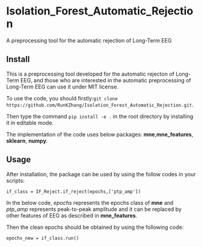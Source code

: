 # Isolation_Forest_Automatic_Rejection
A preprocessing tool for the automatic rejection of Long-Term EEG

## Install
This is a preprocessing tool developed for the automatic rejecton of Long-Term EEG, and those who are interested in the automatic preprocessing of Long-Term EEG can use it under MIT license.

To use the code, you should firstly:`git clone https://github.com/RunKZhang/Isolation_Forest_Automatic_Rejection.git`.

Then type the command `pip install -e .` in the root directory by installing it in editable mode.

The implementation of the code uses below packages:  **mne**,**mne_features**, **sklearn**, **numpy**.

## Usage
After installation, the package can be used by using the follow codes in your scripts:

`if_class = IF_Reject.if_reject(epochs,['ptp_amp'])`

In the below code, *epochs* represents the epochs class of **mne** and *ptp_amp* represents peak-to-peak amplitude and it can be replaced by other features of EEG as described in **mne_features**.

Then the clean epochs should be obtained by using the following code:

`epochs_new = if_class.run()`
